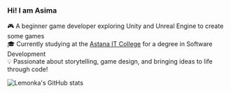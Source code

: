 ### Hi! I am Asima

🎮 A beginner game developer exploring Unity and Unreal Engine to create some games<br/>
🎓 Currently studying at the [Astana IT College](https://astanait.edu.kz/) for a degree in Software Development<br/>
💡 Passionate about storytelling, game design, and bringing ideas to life through code!<br/>

![Lemonka's GitHub stats](https://github-readme-stats.vercel.app/api?username=AsimaDzh&show_icons=true&theme=buefy)
